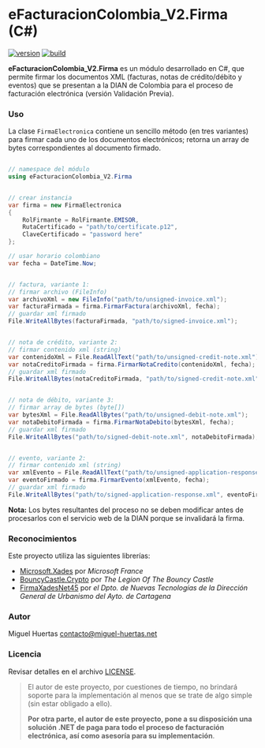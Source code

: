 # eFacturacionColombia_V2.Firma (C#)

[![version](https://img.shields.io/badge/version-2.0-blue.svg)](#) [![build](https://img.shields.io/badge/build-passing-brightgreen.svg)](#)



**eFacturacionColombia_V2.Firma** es un módulo desarrollado en C#, que permite firmar los documentos XML (facturas, notas de crédito/débito y eventos) que se presentan a la DIAN de Colombia para el proceso de facturación electrónica (versión Validación Previa).



### Uso

La clase `FirmaElectronica` contiene un sencillo método (en tres variantes) para firmar cada uno de los documentos electrónicos; retorna un array de bytes correspondientes al documento firmado.

```csharp

// namespace del módulo
using eFacturacionColombia_V2.Firma


// crear instancia
var firma = new FirmaElectronica
{
	RolFirmante = RolFirmante.EMISOR,
	RutaCertificado = "path/to/certificate.p12",
	ClaveCertificado = "password here"
};

// usar horario colombiano
var fecha = DateTime.Now;


// factura, variante 1:
// firmar archivo (FileInfo)
var archivoXml = new FileInfo("path/to/unsigned-invoice.xml");
var facturaFirmada = firma.FirmarFactura(archivoXml, fecha);
// guardar xml firmado
File.WriteAllBytes(facturaFirmada, "path/to/signed-invoice.xml");


// nota de crédito, variante 2:
// firmar contenido xml (string)
var contenidoXml = File.ReadAllText("path/to/unsigned-credit-note.xml");
var notaCreditoFirmada = firma.FirmarNotaCredito(contenidoXml, fecha);
// guardar xml firmado
File.WriteAllBytes(notaCreditoFirmada, "path/to/signed-credit-note.xml");


// nota de débito, variante 3:
// firmar array de bytes (byte[])
var bytesXml = File.ReadAllBytes("path/to/unsigned-debit-note.xml");
var notaDebitoFirmada = firma.FirmarNotaDebito(bytesXml, fecha);
// guardar xml firmado
File.WriteAllBytes("path/to/signed-debit-note.xml", notaDebitoFirmada);


// evento, variante 2:
// firmar contenido xml (string)
var xmlEvento = File.ReadAllText("path/to/unsigned-application-response.xml");
var eventoFirmado = firma.FirmarEvento(xmlEvento, fecha);
// guardar xml firmado
File.WriteAllBytes("path/to/signed-application-response.xml", eventoFirmado);

```

**Nota:** Los bytes resultantes del proceso no se deben modificar antes de procesarlos con el servicio web de la DIAN porque se invalidará la firma.



### Reconocimientos

Este proyecto utiliza las siguientes librerías:

- [Microsoft.Xades](#reconocimientos) por *Microsoft France*
- [BouncyCastle.Crypto](https://www.bouncycastle.org/csharp/) por *The Legion Of The Bouncy Castle*
- [FirmaXadesNet45](https://github.com/ctt-gob-es/FirmaXadesNet45) por *el Dpto. de Nuevas Tecnologías de la Dirección General de Urbanismo del Ayto. de Cartagena*



### Autor

Miguel Huertas <contacto@miguel-huertas.net>



### Licencia

Revisar detalles en el archivo [LICENSE](LICENSE.txt).





> El autor de este proyecto, por cuestiones de tiempo, no brindará soporte para la implementación al menos que se trate de algo simple (sin estar obligado a ello).
>
> **Por otra parte, el autor de este proyecto, pone a su disposición una solución .NET de paga para todo el proceso de facturación electrónica, así como asesoría para su implementación**.